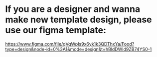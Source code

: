 # If you are a designer and wanna make new template design, please use our figma template:
https://www.figma.com/file/qVqWpIs9x6yk1k3QDThxYa/Food?type=design&node-id=0%3A1&mode=design&t=hBldDWId9ZB74YS0-1